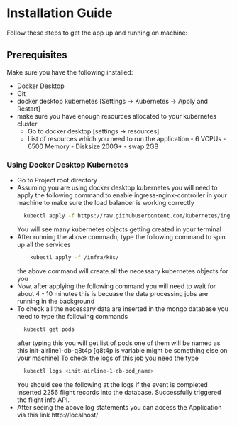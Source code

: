 # Installation Guide

Follow these steps to get the app up and running on machine:

## Prerequisites

Make sure you have the following installed:

- Docker Desktop
- Git
- docker desktop kubernetes [Settings -> Kubernetes -> Apply and Restart]
- make sure you have enough resources allocated to your kubernetes cluster
     - Go to docker desktop [settings -> resources]
     - List of resources which you need to run the application
            - 6 VCPUs
            - 6500 Memory
            - Disksize 200G+ 
            - swap 2GB

### Using Docker Desktop Kubernetes 
- Go to Project root directory
- Assuming you are using docker desktop kubernetes you will need to apply the following command to enable ingress-nginx-controller in your machine to make sure the load balancer
  is working correctly
  ```bash
    kubectl apply -f https://raw.githubusercontent.com/kubernetes/ingress-nginx/controller-v1.8.2/deploy/static/provider/cloud/deploy.yaml
  ```
  You will see many kubernetes objects getting created in your terminal
- After running the above commadn, type the following command to spin up all the services
  ```bash
      kubectl apply -f /infra/k8s/
  ```
  the above command will create all the necessary kubernetes objects for you
- Now, after applying the following command you will need to wait for about 4 - 10 minutes this is becuase the data processing jobs are running in the background
- To check all the necessary data are inserted in the mongo database you need to type the following commands
    ```bash
      kubectl get pods
    ```
    after typing this you will get list of pods one of them will be named as this init-airline1-db-q8t4p [q8t4p is variable might be something else on your machine]
    To check the logs of this job you need the type
  ```bash
    kubectl logs <init-airline-1-db-pod_name>
  ```
  You should see the following at the logs if the event is completed 
  Inserted 2256 flight records into the database.
  Successfully triggered the flight info API.
- After seeing the above log statements you can access the Application via this link
    http://localhost/

